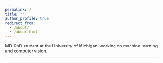 ```yaml
---
permalink: /
title: ""
author_profile: true
redirect_from: 
  - /about/
  - /about.html
---
```


MD-PhD student at the University of Michigan, working on machine learning and computer vision.

<!-- 4th year MD-PhD, 2nd year PhD student in Computer Science and Engineering at the University of Michigan, advised by Prof. [Stella Yu](https://web.eecs.umich.edu/~stellayu/) -->
---

<!-- My research focuses on computer vision and its applications to healthcare with current projects in understanding the progression of age-related macular degeneration and improving data representations. I previously worked on landmark detection for hip displacement surveillance and analyzed disparities in pediatric emergencies. As an undergraduate, I studied renal aquaporin trafficking through a cell biology lens. -->

<!-- My research focuses on computer vision and its applications to healthcare with current projects in hierarchical classification and forecasting. I previously worked on hip landmark detection and analyzed disparities in pediatric emergencies. As an undergraduate, I studied renal aquaporin trafficking from a cell biology lens. -->